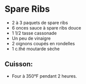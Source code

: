 # Spare Ribs

- 2 à 3 paquets de spare ribs
- 6 onces sauce à spare ribs douce
- 1 1/2 tasse cassonade
- Un peu de vinaigre
- 2 oignons coupés en rondelles
- 1 c.thé moutarde sèche

## Cuisson:

- Four à 350°F pendant 2 heures.